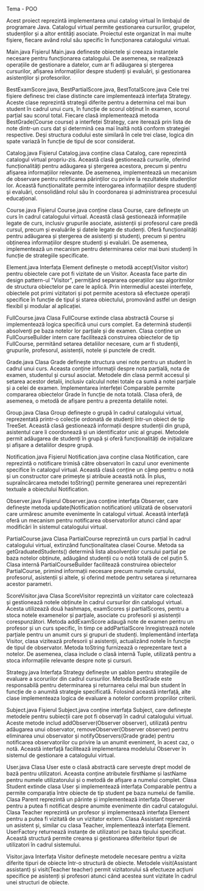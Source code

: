 Tema - POO

Acest proiect reprezintă implementarea unui catalog virtual în limbajul de programare Java. Catalogul virtual permite gestionarea cursurilor, grupelor, studenților și a altor entități asociate. Proiectul este organizat în mai multe fișiere, fiecare având rolul său specific în funcționarea catalogului virtual. 

Main.java
Fișierul Main.java defineste obiectele și creeaza instanțele necesare pentru funcționarea catalogului. De asemenea, se realizează operațiile de gestionare a datelor, cum ar fi adăugarea și ștergerea cursurilor, afișarea informațiilor despre studenți și evaluări, și gestionarea asistenților și profesorilor.

BestExamScore.java, BestPartialScore.java, BestTotalScore.java
Cele trei fișiere definesc trei clase distincte care implementează interfața Strategy. Aceste clase reprezintă strategii diferite pentru a determina cel mai bun student în cadrul unui curs, în funcție de scorul obținut în examen, scorul parțial sau scorul total. Fiecare clasă implementează metoda BestGrade(Course course) a interfeței Strategy, care iterează prin lista de note dintr-un curs dat și determină cea mai înaltă notă conform strategiei respective. Deși structura codului este similară în cele trei clase, logica din spate variază în funcție de tipul de scor considerat. 

Catalog.java
Fișierul Catalog.java conține clasa Catalog, care reprezintă catalogul virtual propriu-zis. Această clasă gestionează cursurile, oferind funcționalități pentru adăugarea și ștergerea acestora, precum și pentru afișarea informațiilor relevante. De asemenea, implementează un mecanism de observare pentru notificarea părinților cu privire la rezultatele studenților lor. Această funcționalitate permite interogarea informațiilor despre studenți și evaluări, consolidând rolul său în coordonarea și administrarea procesului educațional.

Course.java
Fișierul Course.java conține clasa Course, care definește un curs în cadrul catalogului virtual. Această clasă gestionează informațiile legate de curs, inclusiv grupurile asociate, asistenții și profesorul care predă cursul, precum și evaluările și datele legate de studenți. Oferă funcționalități pentru adăugarea și ștergerea de asistenți și studenți, precum și pentru obținerea informațiilor despre studenți și evaluări. De asemenea, implementează un mecanism pentru determinarea celor mai buni studenți în funcție de strategiile specificate.

Element.java
Interfața Element definește o metodă accept(Visitor visitor) pentru obiectele care pot fi vizitate de un Visitor. Aceasta face parte din design pattern-ul "Visitor", permițând separarea operațiilor sau algoritmilor de structura obiectelor pe care le aplică. Prin intermediul acestei interfețe, obiectele pot primi vizitatori și pot permite acestora să efectueze operații specifice în funcție de tipul și starea obiectului, promovând astfel un design flexibil și modular al aplicației.

FullCourse.java
Clasa FullCourse extinde clasa abstractă Course și implementează logica specifică unui curs complet. Ea determină studenții absolvenți pe baza notelor lor parțiale și de examen. Clasa conține un FullCourseBuilder intern care facilitează construirea obiectelor de tip FullCourse, permitând setarea detaliilor necesare, cum ar fi studenții, grupurile, profesorul, asistenții, notele și punctele de credit.

Grade.java
Clasa Grade definește structura unei note pentru un student în cadrul unui curs. Aceasta conține informații despre nota parțială, nota de examen, studentul și cursul asociat. Metodele din clasa permit accesul și setarea acestor detalii, inclusiv calculul notei totale ca sumă a notei parțiale și a celei de examen. Implementarea interfeței Comparable permite compararea obiectelor Grade în funcție de nota totală. Clasa oferă, de asemenea, o metodă de afișare pentru a prezenta detaliile notei.

Group.java
Clasa Group definește o grupă în cadrul catalogului virtual, reprezentată printr-o colecție ordonată de studenți într-un obiect de tip TreeSet. Această clasă gestionează informații despre studenții din grupă, asistentul care îi coordonează și un identificator unic al grupei. Metodele permit adăugarea de studenți în grupă și oferă funcționalități de inițializare și afișare a detaliilor despre grupă.

Notification.java
Fișierul Notification.java conține clasa Notification, care reprezintă o notificare trimisă către observatori în cazul unor evenimente specifice în catalogul virtual. Această clasă conține un câmp pentru o notă și un constructor care primește și atribuie această notă. În plus, supraîncărcarea metodei toString() permite generarea unei reprezentări textuale a obiectului Notification.

Observer.java
Fișierul Observer.java conține interfața Observer, care definește metoda update(Notification notification) utilizată de observatorii care urmăresc anumite evenimente în catalogul virtual. Această interfață oferă un mecanism pentru notificarea observatorilor atunci când apar modificări în sistemul catalogului virtual.

PartialCourse.java
Clasa PartialCourse reprezintă un curs parțial în cadrul catalogului virtual, extinzând funcționalitatea clasei Course. Metoda sa getGraduatedStudents() determină lista absolvenților cursului parțial pe baza notelor obținute, adăugând studenții cu o notă totală de cel puțin 5. Clasa internă PartialCourseBuilder facilitează construirea obiectelor PartialCourse, primind informații necesare precum numele cursului, profesorul, asistenții și altele, și oferind metode pentru setarea și returnarea acestor parametri.

ScoreVisitor.java
Clasa ScoreVisitor reprezintă un vizitator care colectează și gestionează notele obținute în cadrul cursurilor din catalogul virtual. Acesta utilizează două hashmaps, examScores și partialScores, pentru a stoca notele examenelor și parțiale, asociate cu profesorii și asistenții corespunzători. Metoda addExamScore adaugă note de examen pentru un profesor și un curs specific, în timp ce addPartialScore înregistrează notele parțiale pentru un anumit curs și grupuri de studenți. Implementând interfața Visitor, clasa vizitează profesorii și asistenții, actualizând notele în funcție de tipul de observator. Metoda toString furnizează o reprezentare text a notelor. De asemenea, clasa include o clasă internă Tuple, utilizată pentru a stoca informațiile relevante despre note și cursuri.

Strategy.java
Interfața Strategy definește un șablon pentru strategiile de evaluare a scorurilor din cadrul cursurilor. Metoda BestGrade este responsabilă pentru determinarea și returnarea celui mai bun student în funcție de o anumită strategie specificată. Folosind această interfață, alte clase implementeaza logica de evaluare a notelor conform propriilor criterii.

Subject.java
Fișierul Subject.java conține interfața Subject, care definește metodele pentru subiecții care pot fi observați în cadrul catalogului virtual. Aceste metode includ addObserver(Observer observer), utilizată pentru adăugarea unui observator, removeObserver(Observer observer) pentru eliminarea unui observator și notifyObservers(Grade grade) pentru notificarea observatorilor cu privire la un anumit eveniment, în acest caz, o notă. Această interfață facilitează implementarea modelului Observer în sistemul de gestionare a catalogului virtual.

User.java
Clasa User este o clasă abstractă care servește drept model de bază pentru utilizatori. Aceasta conține atributele firstName și lastName pentru numele utilizatorului și o metodă de afișare a numelui complet. Clasa Student extinde clasa User și implementează interfața Comparable pentru a permite comparația între obiecte de tip student pe baza numelui de familie. Clasa Parent reprezintă un părinte și implementează interfața Observer pentru a putea fi notificat despre anumite evenimente din cadrul catalogului. Clasa Teacher reprezintă un profesor și implementează interfața Element pentru a putea fi vizitată de un vizitator extern. Clasa Assistant reprezintă un asistent și, similar cu clasa Teacher, implementează interfața Element. UserFactory returnează instanțe de utilizatori pe baza tipului specificat. Această structură permite crearea și gestionarea diferitelor tipuri de utilizatori în cadrul sistemului.

Visitor.java
Interfața Visitor definește metodele necesare pentru a vizita diferite tipuri de obiecte într-o structură de obiecte. Metodele visit(Assistant assistant) și visit(Teacher teacher) permit vizitatorului să efectueze acțiuni specifice pe asistenți și profesori atunci când acestea sunt vizitate în cadrul unei structuri de obiecte.

